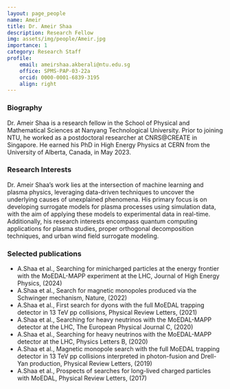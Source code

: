 ```yaml
---
layout: page_people
name: Ameir
title: Dr. Ameir Shaa
description: Research Fellow
img: assets/img/people/Ameir.jpg
importance: 1
category: Research Staff
profile:
    email: ameirshaa.akberali@ntu.edu.sg
    office: SPMS-PAP-03-22a
    orcid: 0000-0001-6839-3195
    align: right
---
```


### Biography 

Dr. Ameir Shaa is a research fellow in the School of Physical and Mathematical Sciences at Nanyang Technological University. Prior to joining NTU, he worked as a postdoctoral researcher at CNRS@CREATE in Singapore. He earned his PhD in High Energy Physics at CERN from the University of Alberta, Canada, in May 2023.

### Research Interests 

Dr. Ameir Shaa’s work lies at the intersection of machine learning and plasma physics, leveraging data-driven techniques to uncover the underlying causes of unexplained phenomena. His primary focus is on developing surrogate models for plasma processes using simulation data, with the aim of applying these models to experimental data in real-time. Additionally, his research interests encompass quantum computing applications for plasma studies, proper orthogonal decomposition techniques, and urban wind field surrogate modeling.

### Selected publications

- A.Shaa et al., Searching for minicharged particles at the energy frontier with the MoEDAL-MAPP experiment at the LHC, Journal of High Energy Physics, (2024)
- A.Shaa et al., Search for magnetic monopoles produced via the Schwinger mechanism, Nature, (2022)
- A.Shaa et al., First search for dyons with the full MoEDAL trapping detector in 13 TeV pp collisions, Physical Review Letters, (2021)
- A.Shaa et al., Searching for heavy neutrinos with the MoEDAL-MAPP detector at the LHC, The European Physical Journal C, (2020)
- A.Shaa et al., Searching for heavy neutrinos with the MoEDAL-MAPP detector at the LHC, Physics Letters B, (2020)
- A.Shaa et al., Magnetic monopole search with the full MoEDAL trapping detector in 13 TeV pp collisions interpreted in photon-fusion and Drell-Yan production, Physical Review Letters, (2019)
- A.Shaa et al., Prospects of searches for long-lived charged particles with MoEDAL, Physical Review Letters, (2017)
